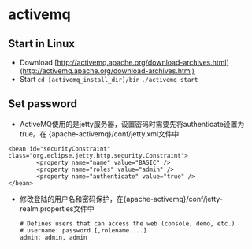 # activemq

## Start in Linux

* Download [http://activemq.apache.org/download-archives.html](http://activemq.apache.org/download-archives.html)
* Start `cd [activemq_install_dir]/bin` `./activemq start`

## Set password

* ActiveMQ使用的是jetty服务器，设置密码时需要先将authenticate设置为true。在 {apache-activemq}/conf/jetty.xml文件中

```markup
<bean id="securityConstraint" class="org.eclipse.jetty.http.security.Constraint">
        <property name="name" value="BASIC" />
        <property name="roles" value="admin" />
        <property name="authenticate" value="true" />
</bean>
```

* 修改登陆的用户名和密码保护，在{apache-activemq}/conf/jetty-realm.properties文件中

  ```text
  # Defines users that can access the web (console, demo, etc.)
  # username: password [,rolename ...]
  admin: admin, admin
  ```

